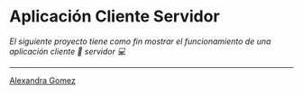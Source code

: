 # Aplicación Cliente Servidor

_El siguiente proyecto tiene como fin mostrar el funcionamiento de una aplicación cliente :iphone: servidor :computer:_

---
[Alexandra Gomez](https://github.com/yagoalexa)
